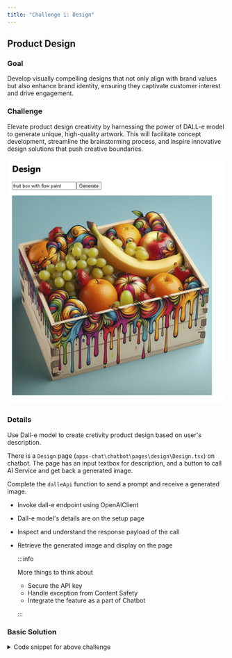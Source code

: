 ```yaml
---
title: "Challenge 1: Design"
---
```


## Product Design

### Goal

Develop visually compelling designs that not only align with brand values but also enhance brand identity, ensuring they captivate customer interest and drive engagement.​

### Challenge

Elevate product design creativity by harnessing the power of DALL-e model to generate unique, high-quality artwork. This will facilitate concept development, streamline the brainstorming process, and inspire innovative design solutions that push creative boundaries.​

![Challenge](images/challenge-1.png)

### Details

Use Dall-e model to create cretivity product design based on user's description.

There is a `Design` page (`apps-chat\chatbot\pages\design\Design.tsx`) on chatbot. The page has an input textbox for description, and a button to call AI Service and get back a generated image.

Complete the `dalleApi` function to send a prompt and receive a generated image.

- Invoke dall-e endpoint using OpenAIClient
- Dall-e model's details are on the setup page
- Inspect and understand the response payload of the call
- Retrieve the generated image and display on the page


   :::info
   
   More things to think about

   - Secure the API key
   - Handle exception from Content Safety
   - Integrate the feature as a part of Chatbot

   :::


### Basic Solution


<details>
    <summary>Code snippet for above challenge</summary>
    <details>
    <summary>Don't Look! Have you tried to solve it yourself?</summary>
    <details>
    <summary>Your solution will be better than our sample answer!</summary>

    The basic solution is provided below. Feel free to expand on it to make it more interesting!

    ```

    import React, { useState } from "react";
    import { trackPromise } from "react-promise-tracker";
    import { usePromiseTracker } from "react-promise-tracker";
    import { OpenAIClient, AzureKeyCredential, Completions } from '@azure/openai';

    const Page = () => {

        const { promiseInProgress } = usePromiseTracker();
        const [imageText, setImageText] = useState<string>();
        const [imageUrl, setImageUrl] = useState<string>("");

        async function process() {
            if (imageText != null) {
                trackPromise(
                    dalleApi(imageText)
                ).then((res) => {
                    setImageUrl(res);
                }
                )
            }
        }

        async function dalleApi(prompt: string): Promise<string> {
            const options = {
                api_version: "2024-02-01"
            };
            const size = '1024x1024';
            const n = 1;
            
            var openai_url = "https://arg-syd-aiapp1day-openai.openai.azure.com";
            var openai_key = "<API_KEY>";
            const client = new OpenAIClient(
                openai_url,
                new AzureKeyCredential(openai_key),
                options
            );

            const deploymentName = 'dalle3';
            const result = await client.getImages(deploymentName, prompt, { n, size });
            console.log(result);

            if (result.data[0].url) {
                return result.data[0].url;
            } else {
                throw new Error("Image URL is undefined");
            }
        }

        const updateText = (e: React.ChangeEvent<HTMLInputElement>) => {
            setImageText(e.target.value);
        };

        return (
            <div className="pageContainer">
                <h2>Design</h2>
                <p></p>
                <p>
                    <input type="text" placeholder="(describe your design here)" onChange={updateText} />
                    <button onClick={() => process()}>Generate</button><br />
                    {
                        (promiseInProgress === true) ?
                            <span>Loading...</span>
                            :
                            null
                    }
                </p>
                <p>
                    <img height={"550px"} src={imageUrl} />
                </p>
            </div>
        );
    };

    export default Page;

    ```
    
    </details>
    </details>

</details>
